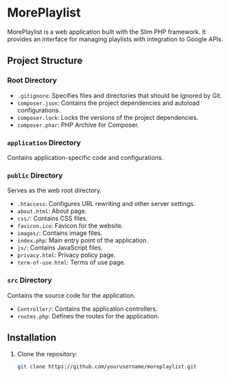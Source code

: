 # MorePlaylist

MorePlaylist is a web application built with the Slim PHP framework. It provides an interface for managing playlists with integration to Google APIs.

## Project Structure

### Root Directory
- `.gitignore`: Specifies files and directories that should be ignored by Git.
- `composer.json`: Contains the project dependencies and autoload configurations.
- `composer.lock`: Locks the versions of the project dependencies.
- `composer.phar`: PHP Archive for Composer.

### `application` Directory
Contains application-specific code and configurations.

### `public` Directory
Serves as the web root directory.
- `.htaccess`: Configures URL rewriting and other server settings.
- `about.html`: About page.
- `css/`: Contains CSS files.
- `favicon.ico`: Favicon for the website.
- `images/`: Contains image files.
- `index.php`: Main entry point of the application.
- `js/`: Contains JavaScript files.
- `privacy.html`: Privacy policy page.
- `term-of-use.html`: Terms of use page.

### `src` Directory
Contains the source code for the application.
- `Controller/`: Contains the application controllers.
- `routes.php`: Defines the routes for the application.

## Installation

1. Clone the repository:
   ```bash
   git clone https://github.com/yourusername/moreplaylist.git
